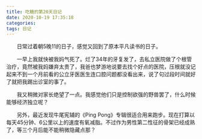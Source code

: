 ```yaml
---
title: 吃糖的第20天日记
date: 2020-10-19 17:35:18
categories:
tags: 日记
---
```

&emsp;&emsp;日常过着朝5晚11的日子，感觉又回到了原本平凡读书的日子。

<!-- more -->

&emsp;&emsp;一早上我就快被我妈气死了。烂了34年的牙复发了，去私立医院做了个根管治疗，竟然被我妈嫌弃太贵了，我爸也梦游地说要去找个好点的医院，压根就没记起来不到一个月前看的公立牙医医生连口腔问题都没看出来，说了句过段时间就好了就把我踢出诊室的事了。

&emsp;&emsp;我又稍微对家长绝望了一点。我感觉他们只是控制欲强的野兽罢了，什么时候能够经济独立呢？

&emsp;&emsp;另外，最近发现牛尾宪辅的《Ping Pong》专辑很适合用来跑步。现在打算以每天45分钟、6公里以上的速度有氧减脂。不过作为男性第二性征的骨架已经成熟了，等三个月后能不能稍微隐藏点那？